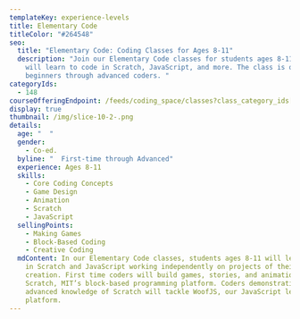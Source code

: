 ```yaml
---
templateKey: experience-levels
title: Elementary Code
titleColor: "#264548"
seo:
  title: "Elementary Code: Coding Classes for Ages 8-11"
  description: "Join our Elementary Code classes for students ages 8-11. Students
    will learn to code in Scratch, JavaScript, and more. The class is open to
    beginners through advanced coders. "
categoryIds:
  - 148
courseOfferingEndpoint: /feeds/coding_space/classes?class_category_ids[]=148
display: true
thumbnail: /img/slice-10-2-.png
details:
  age: "  "
  gender:
    - Co-ed.
  byline: "  First-time through Advanced"
  experience: Ages 8-11
  skills:
    - Core Coding Concepts
    - Game Design
    - Animation
    - Scratch
    - JavaScript
  sellingPoints:
    - Making Games
    - Block-Based Coding
    - Creative Coding
  mdContent: In our Elementary Code classes, students ages 8-11 will learn to code
    in Scratch and JavaScript working independently on projects of their own
    creation. First time coders will build games, stories, and animations in
    Scratch, MIT’s block-based programming platform. Coders demonstrating
    advanced knowledge of Scratch will tackle WoofJS, our JavaScript learning
    platform.
---
```

